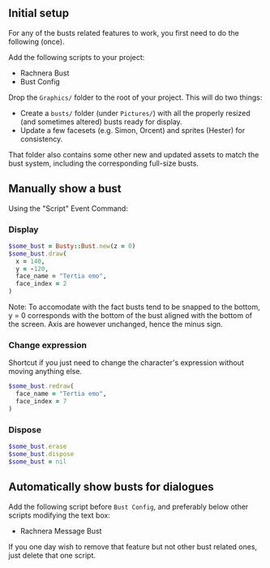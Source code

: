 ## Initial setup

For any of the busts related features to work, you first need to do the following (once).

Add the following scripts to your project:
- Rachnera Bust
- Bust Config

Drop the `Graphics/` folder to the root of your project. This will do two things:
- Create a `busts/` folder (under `Pictures/`) with all the properly resized (and sometimes altered) busts ready for display.
- Update a few facesets (e.g. Simon, Orcent) and sprites (Hester) for consistency.

That folder also contains some other new and updated assets to match the bust system, including the corresponding full-size busts.

## Manually show a bust

Using the "Script" Event Command:

### Display

```rb
$some_bust = Busty::Bust.new(z = 0)
$some_bust.draw(
  x = 140,
  y = -120,
  face_name = "Tertia emo",
  face_index = 2
)
```

Note: To accomodate with the fact busts tend to be snapped to the bottom, y = 0 corresponds with the bottom of the bust aligned with the bottom of the screen. Axis are however unchanged, hence the minus sign.

### Change expression

Shortcut if you just need to change the character's expression without moving anything else.

```rb
$some_bust.redraw(
  face_name = "Tertia emo",
  face_index = 7
)
```

### Dispose

```rb
$some_bust.erase
$some_bust.dispose
$some_bust = nil
```

## Automatically show busts for dialogues

Add the following script before `Bust Config`, and preferably below other scripts modifying the text box:
- Rachnera Message Bust

If you one day wish to remove that feature but not other bust related ones, just delete that one script.
